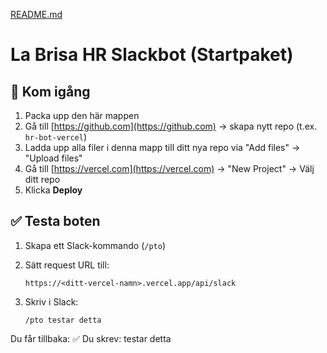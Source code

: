 [README.md](https://github.com/user-attachments/files/21576927/README.md)
# La Brisa HR Slackbot (Startpaket)

## 🚀 Kom igång

1. Packa upp den här mappen
2. Gå till [https://github.com](https://github.com) → skapa nytt repo (t.ex. `hr-bot-vercel`)
3. Ladda upp alla filer i denna mapp till ditt nya repo via "Add files" → "Upload files"
4. Gå till [https://vercel.com](https://vercel.com) → "New Project" → Välj ditt repo
5. Klicka **Deploy**

## ✅ Testa boten

1. Skapa ett Slack-kommando (`/pto`)
2. Sätt request URL till:
   ```
   https://<ditt-vercel-namn>.vercel.app/api/slack
   ```

3. Skriv i Slack:
   ```
   /pto testar detta
   ```

Du får tillbaka:
   ✅ Du skrev: testar detta
